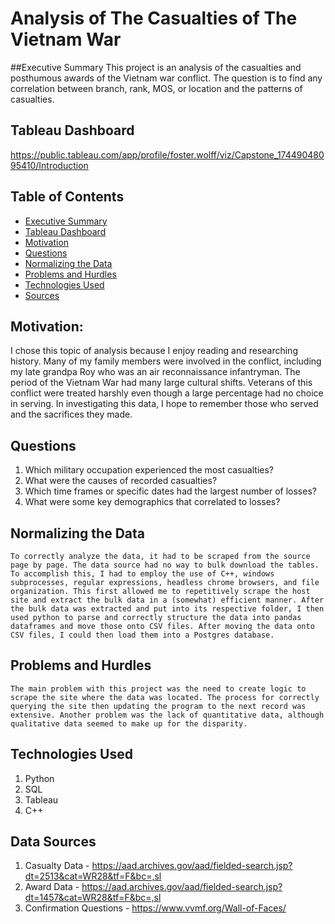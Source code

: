 # Analysis of The Casualties of The Vietnam War

##Executive Summary
	This project is an analysis of the casualties and posthumous awards of the Vietnam war conflict. The question is to find any correlation between branch, rank, MOS, or location and the patterns of casualties. 
## Tableau Dashboard
https://public.tableau.com/app/profile/foster.wolff/viz/Capstone_17449048095410/Introduction
## Table of Contents
* [Executive Summary](#executive-summary)
* [Tableau Dashboard](#Tableau-dashboard)
* [Motivation](#motivation)
* [Questions](#questions)
* [Normalizing the Data](#normaling-the-data)
* [Problems and Hurdles](#problems-and-hurdles)
* [Technologies Used](#technologies-used)
* [Sources](#sources)
## Motivation:
I chose this topic of analysis because I enjoy reading and researching history. Many of my family members were involved in the conflict, including my late grandpa Roy who was an air reconnaissance infantryman. The period of the Vietnam War had many large cultural shifts. Veterans of this conflict were treated harshly even though a large percentage had no choice in serving. In investigating this data, I hope to remember those who served and the sacrifices they made.
## Questions
1)	Which military occupation experienced the most casualties?
2)	What were the causes of recorded casualties?
3)	Which time frames or specific dates had the largest number of losses?
4)	What were some key demographics that correlated to losses?
## Normalizing the Data
	To correctly analyze the data, it had to be scraped from the source page by page. The data source had no way to bulk download the tables. To accomplish this, I had to employ the use of C++, windows subprocesses, regular expressions, headless chrome browsers, and file organization. This first allowed me to repetitively scrape the host site and extract the bulk data in a (somewhat) efficient manner. After the bulk data was extracted and put into its respective folder, I then used python to parse and correctly structure the data into pandas dataframes and move those onto CSV files. After moving the data onto CSV files, I could then load them into a Postgres database.
## Problems and Hurdles
	The main problem with this project was the need to create logic to scrape the site where the data was located. The process for correctly querying the site then updating the program to the next record was extensive. Another problem was the lack of quantitative data, although qualitative data seemed to make up for the disparity. 
## Technologies Used
1)	Python
2)	SQL
3)	Tableau
4)	C++
## Data Sources
1)	Casualty Data - https://aad.archives.gov/aad/fielded-search.jsp?dt=2513&cat=WR28&tf=F&bc=,sl
2)	Award Data - https://aad.archives.gov/aad/fielded-search.jsp?dt=1457&cat=WR28&tf=F&bc=,sl	
3)	Confirmation Questions - https://www.vvmf.org/Wall-of-Faces/	
